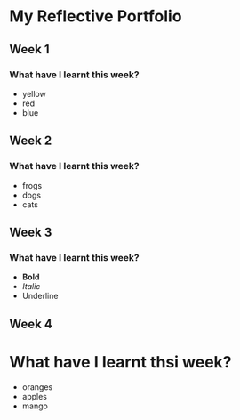 # My Reflective Portfolio

## Week 1 

### What have I learnt this week? 

- yellow
- red 
- blue 

## Week 2 

### What have I learnt this week? 

- frogs
- dogs 
- cats 

## Week 3 

### What have I learnt this week? 

- **Bold**
- *Italic* 
- Underline

## Week 4

# What have I learnt thsi week?

- oranges 
- apples 
- mango
